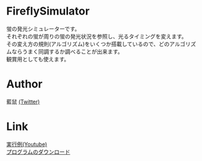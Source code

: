 ﻿# FireflySimulator
蛍の発光シミュレーターです。  
それぞれの蛍が周りの蛍の発光状況を参照し、光るタイミングを変えます。  
その変え方の規則(アルゴリズム)をいくつか搭載しているので、どのアルゴリズムならうまく同調するか調べることが出来ます。  
観賞用としても使えます。

# Author
藍鼠 [(Twitter)](https://twitter.com/indigo_mou5e)

# Link
[実行例(Youtube)](https://www.youtube.com/watch?v=Gf4DO1Gg07A)  
[プログラムのダウンロード](https://www.axfc.net/u/3753426)